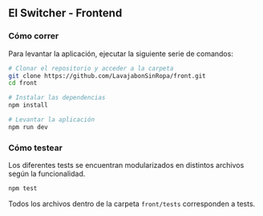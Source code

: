 ## El Switcher - Frontend

### Cómo correr
Para levantar la aplicación, ejecutar la siguiente serie de comandos:
```sh
# Clonar el repositorio y acceder a la carpeta
git clone https://github.com/LavajabonSinRopa/front.git
cd front

# Instalar las dependencias
npm install

# Levantar la aplicación
npm run dev
```

### Cómo testear
Los diferentes tests se encuentran modularizados en distintos archivos según la funcionalidad.
```sh
npm test
```
Todos los archivos dentro de la carpeta `front/tests` corresponden a tests.